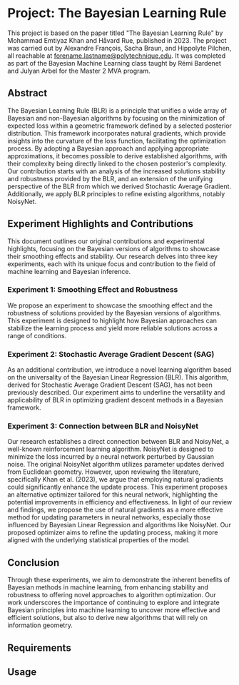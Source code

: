 # Project: The Bayesian Learning Rule

This project is based on the paper titled "The Bayesian Learning Rule" by Mohammad Emtiyaz Khan and Håvard Rue, published in 2023. The project was carried out by Alexandre François, Sacha Braun, and Hippolyte Pilchen, all reachable at forename.lastname@polytechnique.edu. It was completed as part of the Bayesian Machine Learning class taught by Rémi Bardenet and Julyan Arbel for the Master 2 MVA program.

## Abstract

The Bayesian Learning Rule (BLR) is a principle that unifies a wide array of Bayesian and non-Bayesian algorithms by focusing on the minimization of expected loss within a geometric framework defined by a selected posterior distribution. This framework incorporates natural gradients, which provide insights into the curvature of the loss function, facilitating the optimization process. By adopting a Bayesian approach and applying appropriate approximations, it becomes possible to derive established algorithms, with their complexity being directly linked to the chosen posterior's complexity. Our contribution starts with an analysis of the increased solutions stability and robustness provided by the BLR, and an extension of the unifying perspective of the BLR from which we derived Stochastic Average Gradient. Additionally, we apply BLR principles to refine existing algorithms, notably NoisyNet.


## Experiment Highlights and Contributions

This document outlines our original contributions and experimental highlights, focusing on the Bayesian versions of algorithms to showcase their smoothing effects and stability. Our research delves into three key experiments, each with its unique focus and contribution to the field of machine learning and Bayesian inference.

### Experiment 1: Smoothing Effect and Robustness

We propose an experiment to showcase the smoothing effect and the robustness of solutions provided by the Bayesian versions of algorithms. This experiment is designed to highlight how Bayesian approaches can stabilize the learning process and yield more reliable solutions across a range of conditions.

### Experiment 2: Stochastic Average Gradient Descent (SAG)

As an additional contribution, we introduce a novel learning algorithm based on the universality of the Bayesian Linear Regression (BLR). This algorithm, derived for Stochastic Average Gradient Descent (SAG), has not been previously described. Our experiment aims to underline the versatility and applicability of BLR in optimizing gradient descent methods in a Bayesian framework.

### Experiment 3: Connection between BLR and NoisyNet

Our research establishes a direct connection between BLR and NoisyNet, a well-known reinforcement learning algorithm. NoisyNet is designed to minimize the loss incurred by a neural network perturbed by Gaussian noise. The original NoisyNet algorithm utilizes parameter updates derived from Euclidean geometry. However, upon reviewing the literature, specifically Khan et al. (2023), we argue that employing natural gradients could significantly enhance the update process. This experiment proposes an alternative optimizer tailored for this neural network, highlighting the potential improvements in efficiency and effectiveness. In light of our review and findings, we propose the use of natural gradients as a more effective method for updating parameters in neural networks, especially those influenced by Bayesian Linear Regression and algorithms like NoisyNet. Our proposed optimizer aims to refine the updating process, making it more aligned with the underlying statistical properties of the model.

## Conclusion

Through these experiments, we aim to demonstrate the inherent benefits of Bayesian methods in machine learning, from enhancing stability and robustness to offering novel approaches to algorithm optimization. Our work underscores the importance of continuing to explore and integrate Bayesian principles into machine learning to uncover more effective and efficient solutions, but also to derive new algorithms that will rely on information geometry. 


## Requirements



## Usage




